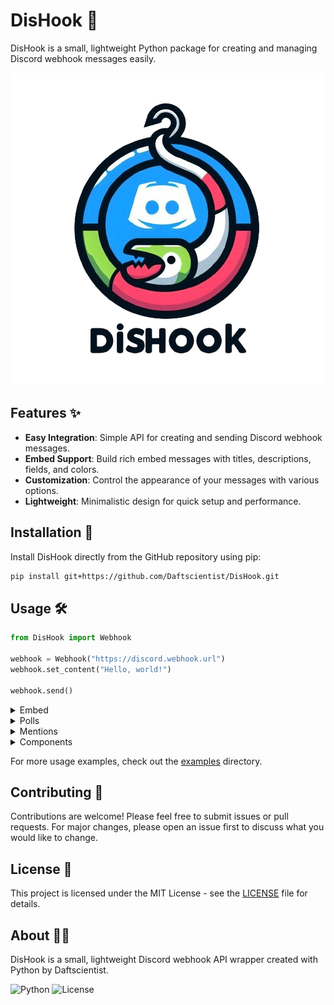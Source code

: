 # DisHook 🎣

DisHook is a small, lightweight Python package for creating and managing Discord webhook messages easily.

![DisHook Logo](https://github.com/Daftscientist/DisHook/raw/main/assets/logo.png)

## Features ✨

- **Easy Integration**: Simple API for creating and sending Discord webhook messages.
- **Embed Support**: Build rich embed messages with titles, descriptions, fields, and colors.
- **Customization**: Control the appearance of your messages with various options.
- **Lightweight**: Minimalistic design for quick setup and performance.

## Installation 🚀

Install DisHook directly from the GitHub repository using pip:

```bash
pip install git+https://github.com/Daftscientist/DisHook.git
```

## Usage 🛠️

```python
from DisHook import Webhook

webhook = Webhook("https://discord.webhook.url")
webhook.set_content("Hello, world!")

webhook.send()
```

<details>
    <summary>Embed</summary>
    ---

```python
from DisHook import Webhook, Embed, EmbedThumbnail

webhook = Webhook("https://discord.webhook.url")

webhook.set_content("This message has an attached embed!")

my_embed = Embed(
    title="Embed Title",
    description="This is an embedded message.",
    color=0x00ff00,
    thumbnail=EmbedThumbnail(url="https://cdn.discordapp.com/embed/avatars/0.png")
)

my_embed.add_field(name="Field 1", value="Value 1")

webhook.add_embed(my_embed)

webhook.send()
```

</details>

<details>
    <summary>Polls</summary>

```python
from DisHook import Webhook, Poll, PartialEmoji, PollMedia, PollAnswer

webhook = Webhook("https://discord.webhook.url")

webhook.set_content("A poll is attached!")

my_poll = Poll(
    question=PollMedia("What is your favorite color?"),
    duration=3,
    allow_multiselect=False,
)

my_poll.add_answer(PollMedia("Red", PartialEmoji(name="🟥")))
my_poll.add_answer(PollMedia("Green", PartialEmoji(name="🟩")))
my_poll.add_answer(PollMedia("Blue", PartialEmoji(name="🟦")))
my_poll.add_answer(PollMedia("Yellow", PartialEmoji(name="🟨")))
my_poll.add_answer(PollMedia("Other", PartialEmoji(name="❓")))
my_poll.add_answer(PollMedia("I don't know", PartialEmoji(name="🤷")))

webhook.add_poll(my_poll)

webhook.send()
```

</details>

<details>
    <summary>Mentions</summary>

```python
from DisHook import Webhook, AllowedMentions

webhook = Webhook("https://discord.webhook.url")

webhook.set_content("Lets test out the mentions system! <@1248973121864601694>")

webhook.set_allowed_mentions(
    AllowedMentions(
        users=[1248973121864601694], # Allows the mention to this specific user to take effect
        replied_user=False # Allows the mention to the replied user to take effect
    )
)

webhook.send()
```

</details>

<details>
    <summary>Components</summary>

```python
from DisHook import Webhook, ActionRow, Button

webhook = Webhook("https://discord.webhook.url")

webhook.set_content("This message has an attached action row! It even has a button!")

my_button = Button(
    label="Click me!",
    style=1,
    custom_id="button1"
)

my_action_row = ActionRow(
    components=[my_button]
)

webhook.add_component(my_action_row)

webhook.send()
```

</details>

For more usage examples, check out the [examples](examples) directory.

## Contributing 🤝

Contributions are welcome! Please feel free to submit issues or pull requests. For major changes, please open an issue first to discuss what you would like to change.

## License 📜

This project is licensed under the MIT License - see the [LICENSE](LICENSE) file for details.

## About 👨‍💻

DisHook is a small, lightweight Discord webhook API wrapper created with Python by Daftscientist.

![Python](https://img.shields.io/badge/Python-3776AB?style=for-the-badge&logo=python&logoColor=white)
![License](https://img.shields.io/github/license/Daftscientist/DisHook?style=for-the-badge)

